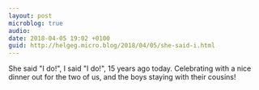 ```yaml
---
layout: post
microblog: true
audio: 
date: 2018-04-05 19:02 +0100
guid: http://helgeg.micro.blog/2018/04/05/she-said-i.html
---
```

She said "I do!", I said "I do!", 15 years ago today. Celebrating with a nice dinner out for the two of us, and the boys staying with their cousins!
